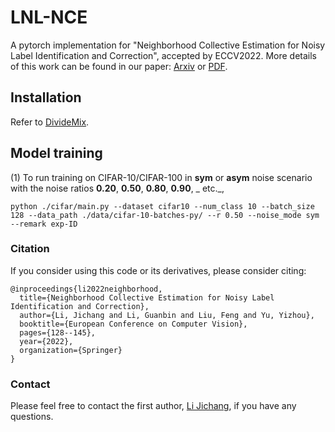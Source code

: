 # LNL-NCE
A pytorch implementation for "Neighborhood Collective Estimation for Noisy Label Identification and Correction", accepted by ECCV2022. More details of this work can be found in our paper: [Arxiv](https://arxiv.org/abs/2208.03207) or [PDF](https://www.ecva.net/papers/eccv_2022/papers_ECCV/papers/136840126.pdf).


## Installation

Refer to  [DivideMix](https://github.com/LiJunnan1992/DivideMix).

## Model training

(1) To run training on CIFAR-10/CIFAR-100 in **sym** or **asym** noise scenario with the noise ratios **0.20**, **0.50**, **0.80**, **0.90**, _ etc._,

`python ./cifar/main.py --dataset cifar10 --num_class 10 --batch_size 128 --data_path ./data/cifar-10-batches-py/ --r 0.50 --noise_mode sym --remark exp-ID`


### Citation
If you consider using this code or its derivatives, please consider citing:

```
@inproceedings{li2022neighborhood,
  title={Neighborhood Collective Estimation for Noisy Label Identification and Correction},
  author={Li, Jichang and Li, Guanbin and Liu, Feng and Yu, Yizhou},
  booktitle={European Conference on Computer Vision},
  pages={128--145},
  year={2022},
  organization={Springer}
}
```
### Contact
Please feel free to contact the first author, [Li Jichang](https://lijichang.github.io/), if you have any questions.

